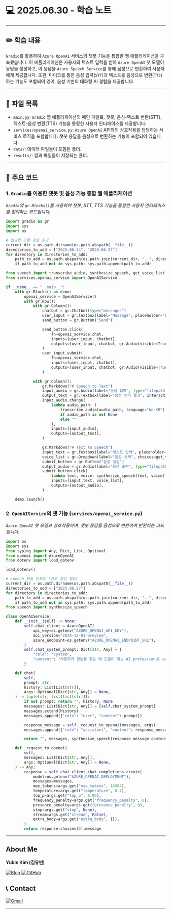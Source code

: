 # 💻 2025.06.30 - 학습 노트

---

## ✏️ 학습 내용

`Gradio`를 활용하여 `Azure OpenAI` 서비스의 챗봇 기능을 통합한 웹 애플리케이션을 구축했습니다. 이 애플리케이션은 사용자의 텍스트 입력을 받아 `Azure OpenAI` 챗 모델이 응답을 생성하고, 이 응답을 `Azure Speech Service`를 통해 음성으로 변환하여 사용자에게 제공합니다. 또한, 마이크를 통한 음성 입력(`STT`)과 텍스트를 음성으로 변환(`TTS`)하는 기능도 포함되어 있어, 음성 기반의 대화형 AI 경험을 제공합니다.

---

## 📁 파일 목록

- `main.py`: `Gradio` 웹 애플리케이션의 메인 파일로, 챗봇, 음성-텍스트 변환(STT), 텍스트-음성 변환(TTS) 기능을 통합한 사용자 인터페이스를 제공합니다.
- `services/openai_service.py`: `Azure OpenAI` API와의 상호작용을 담당하는 서비스 로직을 포함합니다. 챗봇 응답을 음성으로 변환하는 기능이 포함되어 있습니다.
- `data/`: 데이터 파일들이 포함된 폴더.
- `results/`: 결과 파일들이 저장되는 폴더.

---

## 📌 주요 코드

### 1. `Gradio`를 이용한 챗봇 및 음성 기능 통합 웹 애플리케이션
*`Gradio`의 `gr.Blocks()`를 사용하여 챗봇, STT, TTS 기능을 통합한 사용자 인터페이스를 정의하는 코드입니다.*
```python
import gradio as gr
import sys
import os

# 필요한 모듈 경로 추가
current_dir = os.path.dirname(os.path.abspath(__file__))
directories_to_add = ["2025.06.24", "2025.06.27"]
for directory in directories_to_add:
    path_to_add = os.path.abspath(os.path.join(current_dir, "..", directory))
    if path_to_add not in sys.path: sys.path.append(path_to_add)

from speech import transcribe_audio, synthesize_speech, get_voice_list
from services.openai_service import OpenAIService

if __name__ == "__main__":
    with gr.Blocks() as demo:
        openai_service = OpenAIService()
        with gr.Row():
            with gr.Column():
                chatbot = gr.Chatbot(type="messages")
                user_input = gr.Textbox(label="Message", placeholder="Enter your message here...")
                send_button = gr.Button("Send")

                send_button.click(
                    fn=openai_service.chat,
                    inputs=[user_input, chatbot],
                    outputs=[user_input, chatbot, gr.Audio(visible=True)], # output_audio를 visible하게 설정
                )
                user_input.submit(
                    fn=openai_service.chat,
                    inputs=[user_input, chatbot],
                    outputs=[user_input, chatbot, gr.Audio(visible=True)],
                )

            with gr.Column():
                gr.Markdown("# Speech to Text")
                input_audio = gr.Audio(label="음성 입력", type="filepath", sources=["microphone"])
                output_text = gr.Textbox(label="음성 인식 결과", interactive=False)
                input_audio.change(
                    lambda audio_path: (
                        transcribe_audio(audio_path, language="ko-KR").get("DisplayText")
                        if audio_path is not None
                        else ""
                    ),
                    inputs=[input_audio],
                    outputs=[output_text],
                )

                gr.Markdown("# Text to Speech")
                input_text = gr.Textbox(label="텍스트 입력", placeholder="텍스트를 입력하고 음성으로 변환합니다.")
                voice_list = gr.Dropdown(label="음성 선택", choices=get_voice_list())
                submit_button = gr.Button("음성 생성")
                output_audio = gr.Audio(label="음성 출력", type="filepath", interactive=False, autoplay=True)
                submit_button.click(
                    lambda text, voice: synthesize_speech(text, voice),
                    inputs=[input_text, voice_list],
                    outputs=[output_audio],
                )

    demo.launch()
```

### 2. `OpenAIService`의 챗 기능 (`services/openai_service.py`)
*`Azure OpenAI` 챗 모델과 상호작용하며, 챗봇 응답을 음성으로 변환하여 반환하는 코드입니다.*
```python
import os
import sys
from typing import Any, Dict, List, Optional
from openai import AzureOpenAI
from dotenv import load_dotenv

load_dotenv()

# speech 모듈 임포트 (경로 설정 필요)
current_dir = os.path.dirname(os.path.abspath(__file__))
directories_to_add = ["2025.06.27"]
for directory in directories_to_add:
    path_to_add = os.path.abspath(os.path.join(current_dir, "..", directory))
    if path_to_add not in sys.path: sys.path.append(path_to_add)
from speech import synthesize_speech

class OpenAIService:
    def __init__(self) -> None:
        self.chat_client = AzureOpenAI(
            api_key=os.getenv("AZURE_OPENAI_API_KEY"),
            api_version="2024-12-01-preview",
            azure_endpoint=os.getenv("AZURE_OPENAI_ENDPOINT_URL"),
        )
        self.chat_system_prompt: Dict[str, Any] = {
            "role": "system",
            "content": "사용자가 정보를 찾는 데 도움이 되는 AI professional assistant입니다.",
        }

    def chat(
        self,
        prompt: str,
        history: List[List[str]],
        args: Optional[Dict[str, Any]] = None,
    ) -> tuple[str, list[list[str]]]:
        if not prompt: return "", history, None
        messages: List[Dict[str, Any]] = [self.chat_system_prompt]
        messages.extend(history)
        messages.append({"role": "user", "content": prompt})

        response_message = self._request_to_openai(messages, args)
        messages.append({"role": "assistant", "content": response_message.content})

        return "", messages, synthesize_speech(response_message.content, "ko-KR-YuJinNeural")

    def _request_to_openai(
        self,
        messages: List[Dict[str, Any]],
        args: Optional[Dict[str, Any]] = None,
    ) -> Any:
        response = self.chat_client.chat.completions.create(
            model=os.getenv("AZURE_OPENAI_DEPLOYMENT"),
            messages=messages,
            max_tokens=args.get("max_tokens", 16384),
            temperature=args.get("temperature", 0.7),
            top_p=args.get("top_p", 0.95),
            frequency_penalty=args.get("frequency_penalty", 0),
            presence_penalty=args.get("presence_penalty", 0),
            stop=args.get("stop", None),
            stream=args.get("stream", False),
            extra_body=args.get("extra_body", {}),
        )
        return response.choices[0].message
```

---

## About Me

**Yubin Kim (김유빈)**

[![Blog](https://img.shields.io/badge/Blog-FF5722?style=for-the-badge&logo=blogger&logoColor=white)](https://cases.tistory.com/)
<a href="https://github.com/yubi0210"><img src="https://img.shields.io/badge/GitHub-181717?style=for-the-badge&logo=github&logoColor=white" alt="GitHub"/></a>

## 📞 Contact
[![Gmail](https://img.shields.io/badge/ubinn0210@gmail.com-D14836?style=for-the-badge&logo=gmail&logoColor=white)](ubinn0210@gmail.com)


---
